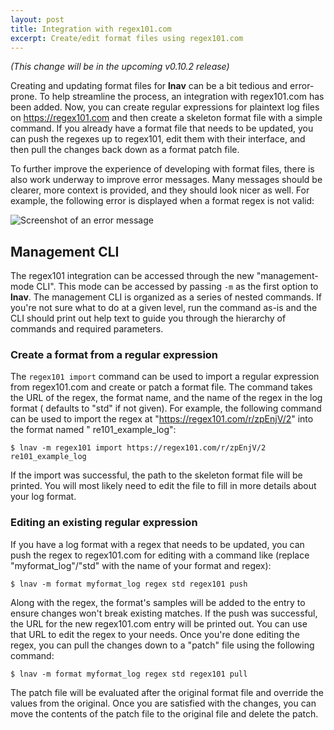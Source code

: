 ```yaml
---
layout: post
title: Integration with regex101.com
excerpt: Create/edit format files using regex101.com
---
```


*(This change will be in the upcoming v0.10.2 release)*

Creating and updating format files for **lnav** can be a bit tedious and
error-prone. To help streamline the process, an integration with regex101.com
has been added. Now, you can create regular expressions for plaintext log
files on https://regex101.com and then create a skeleton format file with a
simple command. If you already have a format file that needs to be updated,
you can push the regexes up to regex101, edit them with their interface, and
then pull the changes back down as a format patch file.

To further improve the experience of developing with format files, there is
also work underway to improve error messages. Many messages should be clearer,
more context is provided, and they should look nicer as well. For example, the
following error is displayed when a format regex is not valid:

![Screenshot of an error message](/assets/images/lnav-invalid-regex-error.png)

## Management CLI

The regex101 integration can be accessed through the new "management-mode CLI".
This mode can be accessed by passing `-m` as the first option to **lnav**. The
management CLI is organized as a series of nested commands. If you're not sure
what to do at a given level, run the command as-is and the CLI should print out
help text to guide you through the hierarchy of commands and required
parameters.

### Create a format from a regular expression

The `regex101 import` command can be used to import a regular expression from
regex101.com and create or patch a format file. The command takes the URL of
the regex, the format name, and the name of the regex in the log format (
defaults to "std" if not given). For example, the following command can be used
to import the regex at "https://regex101.com/r/zpEnjV/2" into the format named "
re101_example_log":

```shell
$ lnav -m regex101 import https://regex101.com/r/zpEnjV/2 re101_example_log
```

If the import was successful, the path to the skeleton format file will be
printed. You will most likely need to edit the file to fill in more details
about your log format.

### Editing an existing regular expression

If you have a log format with a regex that needs to be updated, you can push
the regex to regex101.com for editing with a command like (replace
"myformat_log"/"std" with the name of your format and regex):

```shell
$ lnav -m format myformat_log regex std regex101 push
```

Along with the regex, the format's samples will be added to the entry to ensure
changes won't break existing matches. If the push was successful, the URL for
the new regex101.com entry will be printed out. You can use that URL to edit the
regex to your needs. Once you're done editing the regex, you can pull the
changes down to a "patch" file using the following command:

```shell
$ lnav -m format myformat_log regex std regex101 pull
```

The patch file will be evaluated after the original format file and override
the values from the original. Once you are satisfied with the changes, you
can move the contents of the patch file to the original file and delete the
patch.
